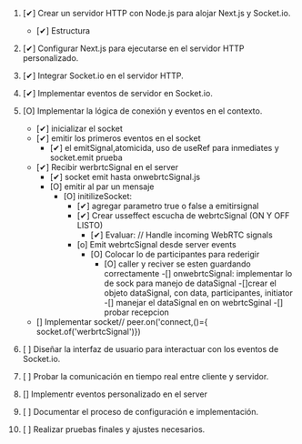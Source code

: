 1. [✔] Crear un servidor HTTP con Node.js para alojar Next.js y Socket.io.
    - [✔] Estructura

2. [✔] Configurar Next.js para ejecutarse en el servidor HTTP personalizado.
3. [✔] Integrar Socket.io en el servidor HTTP.
4. [✔] Implementar eventos de servidor en Socket.io.
5. [O] Implementar la lógica de conexión y eventos en el contexto.
    - [✔] inicializar el socket
    - [✔] emitir los primeros eventos en el socket 
        - [✔] el emitSignal,atomicida, uso de useRef para inmediates y socket.emit prueba
    - [✔] Recibir werbrtcSignal en el server
        - [✔] socket emit hasta onwebrtcSignal.js
        - [O] emitir al par un mensaje
            - [O] initilizeSocket: 
                - [✔] agregar parametro true o false a emitirsignal
                - [✔] Crear usseffect escucha de webrtcSignal (ON Y OFF LISTO)
                    - [✔] Evaluar: // Handle incoming WebRTC signals 
                - [o] Emit webrtcSignal desde server events
                    - [O] Colocar lo de participantes para rederigir
                        - [O] caller y reciver se esten guardando correctamente
            -[] onwebrtcSignal: implementar lo de sock para manejo de dataSignal
            -[]crear el objeto dataSignal, con data, participantes, initiator
            -[] manejar el dataSignal en on webrtcSginal
            -[] probar recepcion
    - [] Implementar socket// peer.on('connect,()={ socket.of('werbrtcSignal')})
6. [ ] Diseñar la interfaz de usuario para interactuar con los eventos de Socket.io.
7. [ ] Probar la comunicación en tiempo real entre cliente y servidor.

9. [] Implementr eventos personalizado en el server
8. [ ] Documentar el proceso de configuración e implementación.
9. [ ] Realizar pruebas finales y ajustes necesarios.

